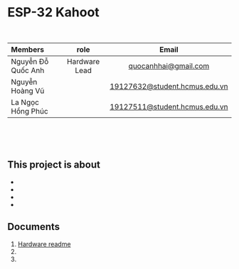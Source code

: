 # **ESP-32 Kahoot**


<p>&nbsp;</p>


| Members             |     role      |             Email             |
|:--------------------|:-------------:|:-----------------------------:|
| Nguyễn Đỗ Quốc Anh  | Hardware Lead |     quocanhhai@gmail.com      |
| Nguyễn Hoàng Vũ     |               | 19127632@student.hcmus.edu.vn |
| La Ngọc Hồng Phúc   |               | 19127511@student.hcmus.edu.vn |

<p>&nbsp;</p>
<p>&nbsp;</p>

## <b>This project is about</b>
- 
-
-
-

## **Documents**
1. [Hardware readme](https://github.com/NguyenVux/kahoot_offline/blob/main/Hardware_test/README_AGAIN.md)
2. 
3. 
